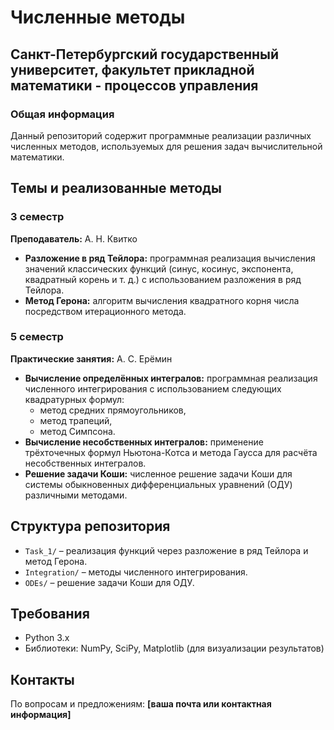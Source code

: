 # Численные методы
## Санкт-Петербургский государственный университет, факультет прикладной математики - процессов управления

### Общая информация
Данный репозиторий содержит программные реализации различных численных методов, используемых для решения задач вычислительной математики.

## Темы и реализованные методы

### 3 семестр
**Преподаватель:** А. Н. Квитко  

- **Разложение в ряд Тейлора:** программная реализация вычисления значений классических функций (синус, косинус, экспонента, квадратный корень и т. д.) с использованием разложения в ряд Тейлора.  
- **Метод Герона:** алгоритм вычисления квадратного корня числа посредством итерационного метода.

### 5 семестр
**Практические занятия:** А. С. Ерёмин  

- **Вычисление определённых интегралов:** программная реализация численного интегрирования с использованием следующих квадратурных формул:
  - метод средних прямоугольников,
  - метод трапеций,
  - метод Симпсона.
- **Вычисление несобственных интегралов:** применение трёхточечных формул Ньютона-Котса и метода Гаусса для расчёта несобственных интегралов.
- **Решение задачи Коши:** численное решение задачи Коши для системы обыкновенных дифференциальных уравнений (ОДУ) различными методами.

## Структура репозитория
- `Task_1/` – реализация функций через разложение в ряд Тейлора и метод Герона.
- `Integration/` – методы численного интегрирования.
- `ODEs/` – решение задачи Коши для ОДУ.

## Требования
- Python 3.x
- Библиотеки: NumPy, SciPy, Matplotlib (для визуализации результатов)

## Контакты
По вопросам и предложениям: **[ваша почта или контактная информация]**


